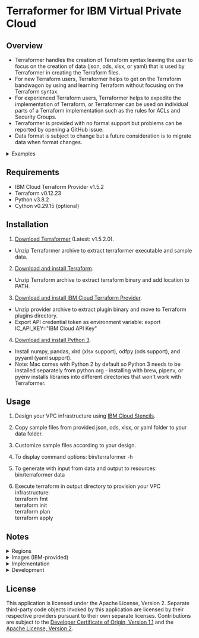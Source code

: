 # Terraformer for IBM Virtual Private Cloud

## Overview

- Terraformer handles the creation of Terraform syntax leaving the user to focus on the creation of data (json, ods, xlsx, or yaml) that is used by Terraformer in creating the Terraform files.
- For new Terraform users, Terraformer helps to get on the Terraform bandwagon by using and learning Terraform without focusing on the Terraform syntax. 
- For experienced Terraform users, Terraformer helps to expedite the implementation of Terraform, or Terraformer can be used on individual parts of a Terraform implementation such as the rules for ACLs and Security Groups.
- Terraformer is provided with no formal support but problems can be reported by opening a GitHub issue.
- Data format is subject to change but a future consideration is to migrate data when format changes.

<details><summary>Examples</summary>
<p>

![TerraformerInputExample](/images/terraformerinputexample.png)
![TerraformerOutputExample](/images/terraformeroutputexample.png)

</p>
</details>

## Requirements

- IBM Cloud Terraform Provider v1.5.2
- Terraform v0.12.23
- Python v3.8.2
- Cython v0.29.15 (optional)

## Installation

1. [Download Terraformer](/releases/releases.md) (Latest: v1.5.2.0).
- Unzip Terraformer archive to extract terraformer executable and sample data.
2. [Download and install Terraform](https://www.terraform.io/downloads.html).
- Unzip Terraform archive to extract terraform binary and add location to PATH. 
3. [Download and install IBM Cloud Terraform Provider](https://github.com/IBM-Cloud/terraform-provider-ibm/releases).
- Unzip provider archive to extract plugin binary and move to Terraform plugins directory.
- Export API credential token as environment variable: export IC_API_KEY="IBM Cloud API Key"
4. [Download and install Python 3](https://www.python.org/downloads/).
- Install numpy, pandas, xlrd (xlsx support), odfpy (ods support), and pyyaml (yaml support).
- Note: Mac comes with Python 2 by default so Python 3 needs to be installed separately from python.org - installing with brew, pipenv, or pyenv installs libraries into different directories that won't work with Terraformer.

## Usage

1. Design your VPC infrastructure using [IBM Cloud Stencils](https://github.com/ibm-cloud-architecture/ibm-cloud-stencils).

2. Copy sample files from provided json, ods, xlsx, or yaml folder to your data folder. 

3. Customize sample files according to your design.

4. To display command options:  bin/terraformer -h

5. To generate with input from data and output to resources:  bin/terraformer data

6. Execute terraform in output directory to provision your VPC infrastructure:\
terraform fmt\
terraform init\
terraform plan\
terraform apply

## Notes

<details><summary>Regions</summary>
<p>

| Regions | Zones | Notes |
| --- | --- | --- |
| Dallas | Dallas 1,2,3 | |
| Frankfurt | Frankfurt 1,2,3 | |
| London | London 1,2,3 | |
| Sydney | Sydney 1,2,3 | Gen1 only. |
| Tokyo | Tokyo 1,2,3 | Gen1 only. |
| Washington DC | Washington DC 1,2,3 | |

</p>
</details>

<details><summary>Images (IBM-provided)</summary>
<p>

| Name | Arch | Description | Notes |
| --- | --- | --- | --- |
| ibm-centos7-amd64 | amd64 | CentOS 7.x - Minimal Install | |
| ibm-debian9-amd64 | amd64 | Debian GNU/Linux 9.x - Minimal Install | |
| ibm-redhat7-amd64 | amd64 | Red Hat Enterprise Linux 7.x - Minimal Install | |
| ibm-ubuntu16-amd64 | amd64 | Ubuntu Linux 16.04 LTS - Minimal Install | |
| ibm-ubuntu18-amd64 | amd64 | Ubuntu Linux 18.04 LTS - Minimal Install | |
| ibm-windows2012-amd64 | amd64 | Windows Server 2012 Standard Edition | |
| ibm-windows2012r2-amd64 | amd64 | Windows Server 2012 R2 Standard Edition | |
| ibm-windows2016-amd64 | amd64 | Windows Server 2016 Standard Edition | |
| ibm-centos7-ppc64le | ppc64le | CentOS 7.x - Minimal Install | Gen2 only. |
| ibm-debian9-ppc64le | ppc64le | Debian GNU/Linux 9.x - Minimal Install | Gen2 only. |
| ibm-ubuntu18-ppc64le | ppc64le | Ubuntu Linux 18.04 LTS - Minimal Install | Gen2 only. |

</p>
</details>

<details><summary>Implementation</summary>
<p>

| Component | Description |
| --- | --- |
| General | Incomplete features: custom images, secondary NICs, LB policies, Power, fips, public gateways. |
| | Additional resource-specific fields such as count are a future consideration. |
| Files | Related resources are grouped into generated files. |
| | Rerun after changes and rely on Terraform to handle changes. |
| Sheets | Use name of basename-groupname for copied data (e.g. instances-group1). |
| | Columns are subject to change but no upgrade between data versions. |
| | Asterisk in column name denotes a required field. |
| Floating IP | Created from primary_nic_floating_ip or secondary NIC or subnet public_gateway. |
| | Move FIP to another NIC/Public Gateway and rely on Terraform to handle change. |
| | Use floatingips data to set additional arguments - not currently implemented. |
| Images | Profile names are Gen 1 or Gen 2 style - Gen 2 names are converted to Gen 1 names. |
| Public Gateway | Created from subnet public_gateway (e.g. gatewayname:optionalfipname). |  
| | Use publicgateways data to set additional arguments - not currently implemented. |
| Regions | Names are UI style or internal name (e.g. Dallas or us-south). |
| Resource Groups | Terraform destroy only removes state information but does not delete resource group.
| Volumes | Profile names are general-purpose, 5iops-tier, 10iops-tier, or custom. |
| | Only name and encryption are valid for boot volumes. |
| Zones | Names are UI style or internal name (e.g. Dallas 1 or us-south-1). |

</p>
</details>

<details><summary>Development</summary>
<p>

| Area | Need | Description |
| --- | --- | --- |
| Build | Get scripts/savebuildmac.sh linking properly and convert to makefile. | The source was a single file that worked fine with Cython until the source was split into multiple files for maintainability - the compile and link complete but running the executable is unable to find the symbols in the separate files.  The scripts/buildmac.sh is a temporary workaround to combine the files back into a single source file to work with Cython. |
| All | Test all data fields and variations. | Testing is mostly done with the provided data which doesn't use all fields.  Testing needs to be done with all fields. |
| Images | Test custom images and fix as needed. | Images are implemented but tested with provided images.  Custom images need to be tested. |
| NICs | Test secondary NICs and fix as needed. | NICs are implemented but tested with primary NICs.  Secondary NICs need to be tested. |
| LB | Complete coding/testing for the new LB policies and rules. | Data and structures have been added for the LB policies and rules but testing needs to be done. |
| Constants | Move static system data from constants.py to var data (var.xlsx, etc). | This includes regions, zones, image, image profiles, volume profiles. | 
| Variables | Complete coding for var data (var.xlsx, etc). | Data fields have been added but coding and testing needs to be done. |

</p>
</details>

## License

This application is licensed under the Apache License, Version 2.  Separate third-party code objects invoked by this application are licensed by their respective providers pursuant to their own separate licenses.  Contributions are subject to the [Developer Certificate of Origin, Version 1.1](https://developercertificate.org/) and the [Apache License, Version 2](https://www.apache.org/licenses/LICENSE-2.0.txt).
